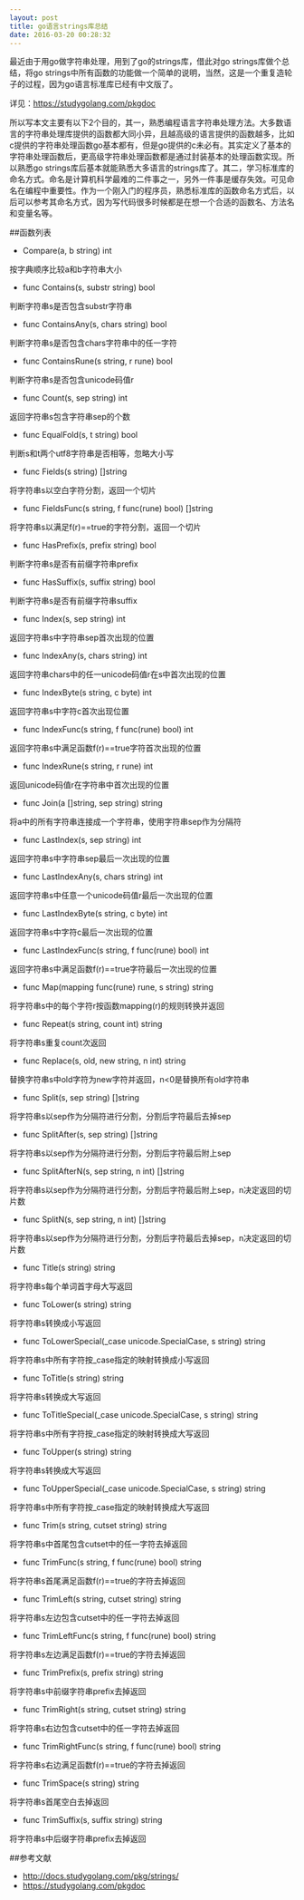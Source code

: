 ```yaml
---
layout: post
title: go语言strings库总结
date: 2016-03-20 00:28:32
---
```


最近由于用go做字符串处理，用到了go的strings库，借此对go strings库做个总结，将go strings中所有函数的功能做一个简单的说明，当然，这是一个重复造轮子的过程，因为go语言标准库已经有中文版了。

详见：https://studygolang.com/pkgdoc

所以写本文主要有以下2个目的，其一，熟悉编程语言字符串处理方法。大多数语言的字符串处理库提供的函数都大同小异，且越高级的语言提供的函数越多，比如c提供的字符串处理函数go基本都有，但是go提供的c未必有。其实定义了基本的字符串处理函数后，更高级字符串处理函数都是通过封装基本的处理函数实现。所以熟悉go strings库后基本就能熟悉大多语言的strings库了。其二，学习标准库的命名方式。命名是计算机科学最难的二件事之一，另外一件事是缓存失效。可见命名在编程中重要性。作为一个刚入门的程序员，熟悉标准库的函数命名方式后，以后可以参考其命名方式，因为写代码很多时候都是在想一个合适的函数名、方法名和变量名等。

##函数列表

- Compare(a, b string) int

按字典顺序比较a和b字符串大小

- func Contains(s, substr string) bool

判断字符串s是否包含substr字符串

- func ContainsAny(s, chars string) bool

判断字符串s是否包含chars字符串中的任一字符

- func ContainsRune(s string, r rune) bool

判断字符串s是否包含unicode码值r

- func Count(s, sep string) int

返回字符串s包含字符串sep的个数

- func EqualFold(s, t string) bool

判断s和t两个utf8字符串是否相等，忽略大小写

- func Fields(s string) []string

将字符串s以空白字符分割，返回一个切片

- func FieldsFunc(s string, f func(rune) bool) []string

将字符串s以满足f(r)==true的字符分割，返回一个切片

- func HasPrefix(s, prefix string) bool

判断字符串s是否有前缀字符串prefix

- func HasSuffix(s, suffix string) bool

判断字符串s是否有前缀字符串suffix

- func Index(s, sep string) int

返回字符串s中字符串sep首次出现的位置

- func IndexAny(s, chars string) int

返回字符串chars中的任一unicode码值r在s中首次出现的位置

- func IndexByte(s string, c byte) int

返回字符串s中字符c首次出现位置

- func IndexFunc(s string, f func(rune) bool) int

返回字符串s中满足函数f(r)==true字符首次出现的位置

- func IndexRune(s string, r rune) int

返回unicode码值r在字符串中首次出现的位置

- func Join(a []string, sep string) string

将a中的所有字符串连接成一个字符串，使用字符串sep作为分隔符

- func LastIndex(s, sep string) int

返回字符串s中字符串sep最后一次出现的位置

- func LastIndexAny(s, chars string) int

返回字符串s中任意一个unicode码值r最后一次出现的位置

- func LastIndexByte(s string, c byte) int

返回字符串s中字符c最后一次出现的位置

- func LastIndexFunc(s string, f func(rune) bool) int

返回字符串s中满足函数f(r)==true字符最后一次出现的位置

- func Map(mapping func(rune) rune, s string) string

将字符串s中的每个字符r按函数mapping(r)的规则转换并返回

- func Repeat(s string, count int) string

将字符串s重复count次返回

- func Replace(s, old, new string, n int) string

替换字符串s中old字符为new字符并返回，n<0是替换所有old字符串

- func Split(s, sep string) []string

将字符串s以sep作为分隔符进行分割，分割后字符最后去掉sep

- func SplitAfter(s, sep string) []string

将字符串s以sep作为分隔符进行分割，分割后字符最后附上sep

- func SplitAfterN(s, sep string, n int) []string

将字符串s以sep作为分隔符进行分割，分割后字符最后附上sep，n决定返回的切片数

- func SplitN(s, sep string, n int) []string

将字符串s以sep作为分隔符进行分割，分割后字符最后去掉sep，n决定返回的切片数

- func Title(s string) string

将字符串s每个单词首字母大写返回

- func ToLower(s string) string

将字符串s转换成小写返回

- func ToLowerSpecial(_case unicode.SpecialCase, s string) string

将字符串s中所有字符按_case指定的映射转换成小写返回

- func ToTitle(s string) string

将字符串s转换成大写返回

- func ToTitleSpecial(_case unicode.SpecialCase, s string) string

将字符串s中所有字符按_case指定的映射转换成大写返回

- func ToUpper(s string) string

将字符串s转换成大写返回

- func ToUpperSpecial(_case unicode.SpecialCase, s string) string

将字符串s中所有字符按_case指定的映射转换成大写返回

- func Trim(s string, cutset string) string

将字符串s中首尾包含cutset中的任一字符去掉返回

- func TrimFunc(s string, f func(rune) bool) string

将字符串s首尾满足函数f(r)==true的字符去掉返回

- func TrimLeft(s string, cutset string) string

将字符串s左边包含cutset中的任一字符去掉返回

- func TrimLeftFunc(s string, f func(rune) bool) string

将字符串s左边满足函数f(r)==true的字符去掉返回

- func TrimPrefix(s, prefix string) string

将字符串s中前缀字符串prefix去掉返回

- func TrimRight(s string, cutset string) string

将字符串s右边包含cutset中的任一字符去掉返回

- func TrimRightFunc(s string, f func(rune) bool) string

将字符串s右边满足函数f(r)==true的字符去掉返回

- func TrimSpace(s string) string

将字符串s首尾空白去掉返回

- func TrimSuffix(s, suffix string) string

将字符串s中后缀字符串prefix去掉返回

##参考文献

- http://docs.studygolang.com/pkg/strings/
- https://studygolang.com/pkgdoc
